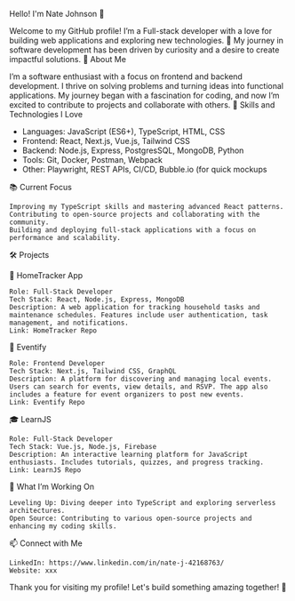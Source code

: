 Hello! I'm Nate Johnson 👋

Welcome to my GitHub profile! I’m a Full-stack developer with a love for building web applications and exploring new technologies. 🌟 My journey in software development has been driven by curiosity and a desire to create impactful solutions.
🚀 About Me

I’m a software enthusiast with a focus on frontend and backend development. I thrive on solving problems and turning ideas into functional applications. My journey began with a fascination for coding, and now I’m excited to contribute to projects and collaborate with others.
🌟 Skills and Technologies I Love

- Languages: JavaScript (ES6+), TypeScript, HTML, CSS
- Frontend: React, Next.js, Vue.js, Tailwind CSS
- Backend: Node.js, Express, PostgresSQL, MongoDB, Python
- Tools: Git, Docker, Postman, Webpack
- Other: Playwright, REST APIs, CI/CD, Bubble.io (for quick mockups

📚 Current Focus

    Improving my TypeScript skills and mastering advanced React patterns.
    Contributing to open-source projects and collaborating with the community.
    Building and deploying full-stack applications with a focus on performance and scalability.

🛠 Projects

🏡 HomeTracker App

    Role: Full-Stack Developer
    Tech Stack: React, Node.js, Express, MongoDB
    Description: A web application for tracking household tasks and maintenance schedules. Features include user authentication, task management, and notifications.
    Link: HomeTracker Repo

📅 Eventify

    Role: Frontend Developer
    Tech Stack: Next.js, Tailwind CSS, GraphQL
    Description: A platform for discovering and managing local events. Users can search for events, view details, and RSVP. The app also includes a feature for event organizers to post new events.
    Link: Eventify Repo

🎓 LearnJS

    Role: Full-Stack Developer
    Tech Stack: Vue.js, Node.js, Firebase
    Description: An interactive learning platform for JavaScript enthusiasts. Includes tutorials, quizzes, and progress tracking.
    Link: LearnJS Repo

🌱 What I’m Working On

    Leveling Up: Diving deeper into TypeScript and exploring serverless architectures.
    Open Source: Contributing to various open-source projects and enhancing my coding skills.

📫 Connect with Me

    LinkedIn: https://www.linkedin.com/in/nate-j-42168763/
    Website: xxx

Thank you for visiting my profile! Let's build something amazing together! 🌟


